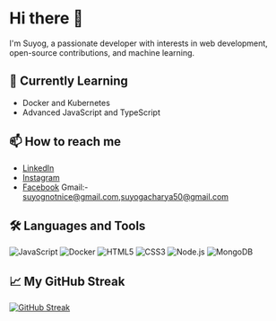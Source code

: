 # Hi there 👋

I'm Suyog, a passionate developer with interests in web development, open-source contributions, and machine learning.

## 🌱 Currently Learning

- Docker and Kubernetes
- Advanced JavaScript and TypeScript

## 📫 How to reach me

- [LinkedIn](https://www.linkedin.com/in/acharyasuyog/)
- [Instagram](https://www.instagram.com/suyognotnice)
- [Facebook](https://www.facebook.com/suyognotnice)
  Gmail:- suyognotnice@gmail.com,suyogacharya50@gmail.com

## 🛠️ Languages and Tools

![JavaScript](https://img.shields.io/badge/-JavaScript-333?style=flat&logo=javascript)
![Docker](https://img.shields.io/badge/-Docker-333?style=flat&logo=docker)
![HTML5](https://img.shields.io/badge/-HTML5-333?style=flat&logo=html5)
![CSS3](https://img.shields.io/badge/-CSS3-333?style=flat&logo=css3)
![Node.js](https://img.shields.io/badge/-Node.js-333?style=flat&logo=node.js)
![MongoDB](https://img.shields.io/badge/-MongoDB-333?style=flat&logo=mongodb)

## 📈 My GitHub Streak

[![GitHub Streak](https://streak-stats.demolab.com/?user=acharyasuyog)](https://git.io/streak-stats)
